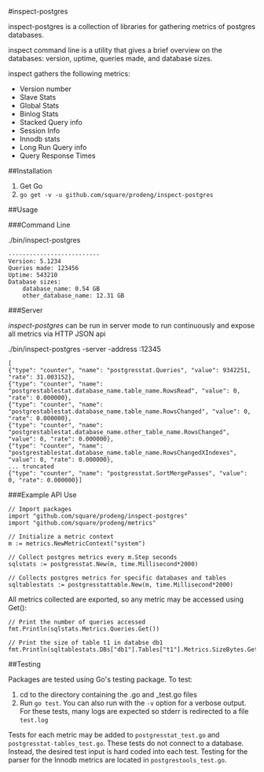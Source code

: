
#inspect-postgres


inspect-postgres is a collection of libraries for gathering metrics of postgres databases.

inspect command line is a utility that gives a brief overview on the databases: version, uptime, queries made, and database sizes.

inspect gathers the following metrics:
- Version number
- Slave Stats
- Global Stats
- Binlog Stats
- Stacked Query info
- Session Info
- Innodb stats
- Long Run Query info
- Query Response Times

##Installation

1. Get Go
2. `go get -v -u github.com/square/prodeng/inspect-postgres`

##Usage

###Command Line

./bin/inspect-postgres

```
--------------------------
Version: 5.1234
Queries made: 123456
Uptime: 543210
Database sizes:
    database_name: 0.54 GB
    other_database_name: 12.31 GB

```

###Server

_inspect-postgres_ can be run in server mode to run continuously and expose all metrics via HTTP JSON api

./bin/inspect-postgres -server -address :12345

```
[
{"type": "counter", "name": "postgresstat.Queries", "value": 9342251, "rate": 31.003152},
{"type": "counter", "name": "postgrestablestat.database_name.table_name.RowsRead", "value": 0, "rate": 0.000000},
{"type": "counter", "name": "postgrestablestat.database_name.table_name.RowsChanged", "value": 0, "rate": 0.000000},
{"type": "counter", "name": "postgrestablestat.database_name.other_table_name.RowsChanged", "value": 0, "rate": 0.000000},
{"type": "counter", "name": "postgrestablestat.database_name.table_name.RowsChangedXIndexes", "value": 0, "rate": 0.000000},
... truncated
{"type": "counter", "name": "postgresstat.SortMergePasses", "value": 0, "rate": 0.000000}]
```

###Example API Use


```
// Import packages
import "github.com/square/prodeng/inspect-postgres"
import "github.com/square/prodeng/metrics"

// Initialize a metric context
m := metrics.NewMetricContext("system")

// Collect postgres metrics every m.Step seconds
sqlstats := postgresstat.New(m, time.Millisecond*2000)

// Collects postgres metrics for specific databases and tables
sqltablestats := postgresstattable.New(m, time.Millisecond*2000)
```

All metrics collected are exported, so any metric may be accessed using Get():
```
// Print the number of queries accessed
fmt.Println(sqlstats.Metrics.Queries.Get())

// Print the size of table t1 in databse db1
fmt.Println(sqltablestats.DBs["db1"].Tables["t1"].Metrics.SizeBytes.Get())
```

##Testing 

Packages are tested using Go's testing package.
To test:
1. cd to the directory containing the .go and _test.go files
2. Run `go test`. You can also run with the `-v` option for a verbose output. For these tests, many logs are expected so stderr is redirected to a file `test.log` 

Tests for each metric may be added to `postgresstat_test.go` and `postgresstat-tables_test.go`. These tests do not connect to a database. Instead, the desired test input is hard coded into each test. Testing for the parser for the Innodb metrics are located in `postgrestools_test.go`. 





